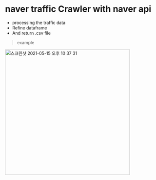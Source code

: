 # naver traffic Crawler with naver api 
- processing the traffic data
- Refine dataframe
- And return .csv file 

> example
<img width="409" alt="스크린샷 2021-05-15 오후 10 37 31" src="https://user-images.githubusercontent.com/72845895/118363305-ade09880-b5ce-11eb-90b6-e9ae32d2a1d7.png">

